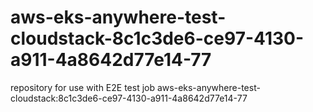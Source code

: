 # aws-eks-anywhere-test-cloudstack-8c1c3de6-ce97-4130-a911-4a8642d77e14-77
repository for use with E2E test job aws-eks-anywhere-test-cloudstack:8c1c3de6-ce97-4130-a911-4a8642d77e14-77

